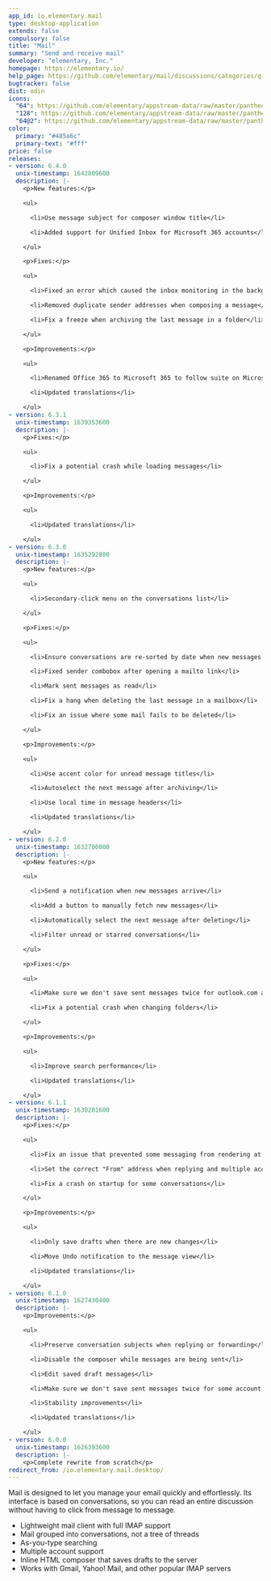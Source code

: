 ```yaml
---
app_id: io.elementary.mail
type: desktop-application
extends: false
compulsory: false
title: "Mail"
summary: "Send and receive mail"
developer: "elementary, Inc."
homepage: https://elementary.io/
help_page: https://github.com/elementary/mail/discussions/categories/q-a
bugtracker: false
dist: odin
icons:
  "64": https://github.com/elementary/appstream-data/raw/master/pantheon-data/main/icons/64x64/io.elementary.mail_io.elementary.mail.png
  "128": https://github.com/elementary/appstream-data/raw/master/pantheon-data/main/icons/128x128/io.elementary.mail_io.elementary.mail.png
  "64@2": https://github.com/elementary/appstream-data/raw/master/pantheon-data/main/icons/64x64@2/io.elementary.mail_io.elementary.mail.png
color:
  primary: "#485a6c"
  primary-text: "#fff"
price: false
releases:
- version: 6.4.0
  unix-timestamp: 1642809600
  description: |-
    <p>New features:</p>

    <ul>

      <li>Use message subject for composer window title</li>

      <li>Added support for Unified Inbox for Microsoft 365 accounts</li>

    </ul>

    <p>Fixes:</p>

    <ul>

      <li>Fixed an error which caused the inbox monitoring in the background to crash</li>

      <li>Removed duplicate sender addresses when composing a message</li>

      <li>Fix a freeze when archiving the last message in a folder</li>

    </ul>

    <p>Improvements:</p>

    <ul>

      <li>Renamed Office 365 to Microsoft 365 to follow suite on Microsoft's rebranding</li>

      <li>Updated translations</li>

    </ul>
- version: 6.3.1
  unix-timestamp: 1639353600
  description: |-
    <p>Fixes:</p>

    <ul>

      <li>Fix a potential crash while loading messages</li>

    </ul>

    <p>Improvements:</p>

    <ul>

      <li>Updated translations</li>

    </ul>
- version: 6.3.0
  unix-timestamp: 1635292800
  description: |-
    <p>New features:</p>

    <ul>

      <li>Secondary-click menu on the conversations list</li>

    </ul>

    <p>Fixes:</p>

    <ul>

      <li>Ensure conversations are re-sorted by date when new messages appear</li>

      <li>Fixed sender combobox after opening a mailto link</li>

      <li>Mark sent messages as read</li>

      <li>Fix a hang when deleting the last message in a mailbox</li>

      <li>Fix an issue where some mail fails to be deleted</li>

    </ul>

    <p>Improvements:</p>

    <ul>

      <li>Use accent color for unread message titles</li>

      <li>Autoselect the next message after archiving</li>

      <li>Use local time in message headers</li>

      <li>Updated translations</li>

    </ul>
- version: 6.2.0
  unix-timestamp: 1632700800
  description: |-
    <p>New features:</p>

    <ul>

      <li>Send a notification when new messages arrive</li>

      <li>Add a button to manually fetch new messages</li>

      <li>Automatically select the next message after deleting</li>

      <li>Filter unread or starred conversations</li>

    </ul>

    <p>Fixes:</p>

    <ul>

      <li>Make sure we don't save sent messages twice for outlook.com accounts</li>

      <li>Fix a potential crash when changing folders</li>

    </ul>

    <p>Improvements:</p>

    <ul>

      <li>Improve search performance</li>

      <li>Updated translations</li>

    </ul>
- version: 6.1.1
  unix-timestamp: 1630281600
  description: |-
    <p>Fixes:</p>

    <ul>

      <li>Fix an issue that prevented some messaging from rendering at all</li>

      <li>Set the correct "From" address when replying and multiple accounts are set up</li>

      <li>Fix a crash on startup for some conversations</li>

    </ul>

    <p>Improvements:</p>

    <ul>

      <li>Only save drafts when there are new changes</li>

      <li>Move Undo notification to the message view</li>

      <li>Updated translations</li>

    </ul>
- version: 6.1.0
  unix-timestamp: 1627430400
  description: |-
    <p>Improvements:</p>

    <ul>

      <li>Preserve conversation subjects when replying or forwarding</li>

      <li>Disable the composer while messages are being sent</li>

      <li>Edit saved draft messages</li>

      <li>Make sure we don't save sent messages twice for some account types</li>

      <li>Stability improvements</li>

      <li>Updated translations</li>

    </ul>
- version: 6.0.0
  unix-timestamp: 1626393600
  description: |-
    <p>Complete rewrite from scratch</p>
redirect_from: /io.elementary.mail.desktop/
---
```


<p>Mail is designed to let you manage your email quickly and effortlessly. Its interface is based on conversations, so you can read an entire discussion without having to click from message to message.</p>
<ul>
  <li>Lightweight mail client with full IMAP support</li>
  <li>Mail grouped into conversations, not a tree of threads</li>
  <li>As-you-type searching</li>
  <li>Multiple account support</li>
  <li>Inline HTML composer that saves drafts to the server</li>
  <li>Works with Gmail, Yahoo! Mail, and other popular IMAP servers</li>
</ul>